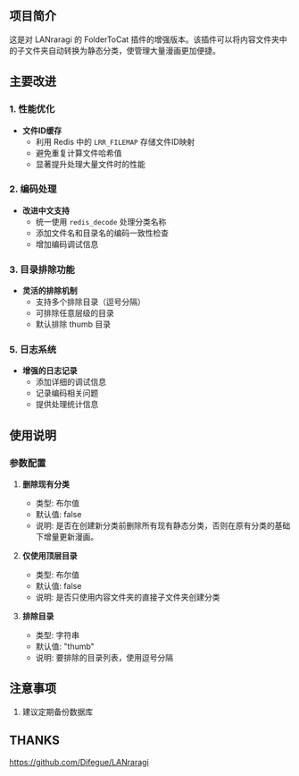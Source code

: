 ## 项目简介
这是对 LANraragi 的 FolderToCat 插件的增强版本。该插件可以将内容文件夹中的子文件夹自动转换为静态分类，使管理大量漫画更加便捷。

## 主要改进

### 1. 性能优化
- **文件ID缓存**
  - 利用 Redis 中的 `LRR_FILEMAP` 存储文件ID映射
  - 避免重复计算文件哈希值
  - 显著提升处理大量文件时的性能

### 2. 编码处理
- **改进中文支持**
  - 统一使用 `redis_decode` 处理分类名称
  - 添加文件名和目录名的编码一致性检查
  - 增加编码调试信息

### 3. 目录排除功能
- **灵活的排除机制**
  - 支持多个排除目录（逗号分隔）
  - 可排除任意层级的目录
  - 默认排除 thumb 目录

### 5. 日志系统
- **增强的日志记录**
  - 添加详细的调试信息
  - 记录编码相关问题
  - 提供处理统计信息

## 使用说明

### 参数配置
1. **删除现有分类**
   - 类型: 布尔值
   - 默认值: false
   - 说明: 是否在创建新分类前删除所有现有静态分类，否则在原有分类的基础下增量更新漫画。

2. **仅使用顶层目录**
   - 类型: 布尔值
   - 默认值: false
   - 说明: 是否只使用内容文件夹的直接子文件夹创建分类

3. **排除目录**
   - 类型: 字符串
   - 默认值: "thumb"
   - 说明: 要排除的目录列表，使用逗号分隔


## 注意事项
1. 建议定期备份数据库

## THANKS
 https://github.com/Difegue/LANraragi



